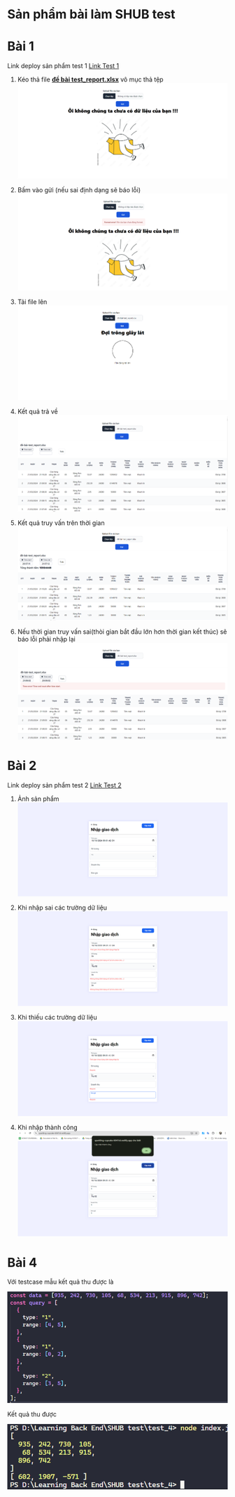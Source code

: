 # Sản phẩm bài làm SHUB test

# Bài 1

Link deploy sản phẩm test 1 [Link Test 1](https://resonant-cupcake-feca40.netlify.app/)
1. Kéo thả file  <u>**đề bài test_report.xlsx**</u> vô mục thả tệp
![My Image](image/Screenshot%202024-10-10%20205444.png)

2. Bấm vào gửi (nếu sai định dạng sẽ báo lỗi)
![My Image](image/Screenshot%202024-10-10%20210644.png)

3. Tải file lên
![My Image](image/Screenshot%202024-10-10%20205516.png)

4. Kết quả trả về 
![My Image](image/Screenshot%202024-10-10%20205533.png)

5. Kết quả truy vấn trên thời gian
![My Image](image/Screenshot%202024-10-10%20205716.png)

6. Nếu thời gian truy vấn sai(thòi gian bắt đầu lớn hơn thời gian kết thúc) sẽ báo lỗi phải nhập lại
![My Image](image/Screenshot%202024-10-10%20210810.png)

# Bài 2

Link deploy sản phẩm test 2 [Link Test 2](https://sparkling-cupcake-6047c6.netlify.app/)

1. Ảnh sản phẩm ![My Image](image/Screenshot%202024-10-10%20210149.png)

2. Khi nhập sai các trường dữ liệu ![My Image](image/Screenshot%202024-10-10%20210223.png)

3. Khi thiếu các trường dữ liệu ![My Image](image/Screenshot%202024-10-10%20210250.png)

4. Khi nhập thành công ![My Image](image/Screenshot%202024-10-10%20210332.png)


# Bài 4

Với testcase mẫu kết quả thu được là

![My Image](image/Screenshot%202024-10-10%20224244.png)

Kết quả thu được

![My Image](image/Screenshot%202024-10-10%20223454.png)